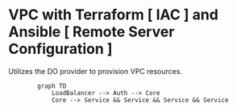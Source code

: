 # VPC with Terraform [ IAC ] and Ansible [ Remote Server Configuration ]

Utilizes the DO provider to provision VPC resources.
``` mermaid
        graph TD
            LoadBalancer --> Auth --> Core
            Core --> Service && Service && Service && Service
```
